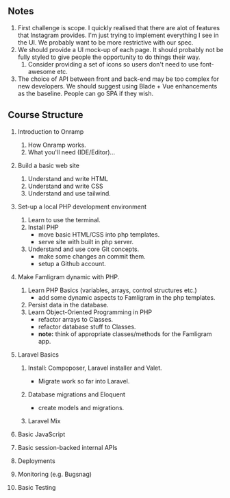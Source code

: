 ## Notes

1. First challenge is scope. I quickly realised that there are alot of features that Instagram provides. I'm just trying to implement everything I see in the UI. We probably want to be more restrictive with our spec.
2. We should provide a UI mock-up of each page. It should probably not be fully styled to give people the opportunity to do things their way.
   1. Consider providing a set of icons so users don't need to use font-awesome etc. 
3. The choice of API between front and back-end may be too complex for new developers. We should suggest using Blade + Vue enhancements as the baseline. People can go SPA if they wish.

## Course Structure

1. Introduction to Onramp
    1. How Onramp works.
    1. What you'll need (IDE/Editor)...
1. Build a basic web site
   1. Understand and write HTML
   1. Understand and write CSS
   1. Understand and use tailwind.

1. Set-up a local PHP development environment
    1. Learn to use the terminal.
    1. Install PHP
        - move basic HTML/CSS into php templates.
        - serve site with built in php server.
    1. Understand and use core Git concepts.
        - make some changes an commit them.
        - setup a Github account.
1. Make Famligram dynamic with PHP.
    1. Learn PHP Basics (variables, arrays, control structures etc.)
        - add some dynamic aspects to Famligram in the php templates.
    1. Persist data in the database.
    1. Learn Object-Oriented Programming in PHP
        - refactor arrays to Classes.
        - refactor database stuff to Classes.
        - **note:** think of appropriate classes/methods for the Famligram app.
1. Laravel Basics
    1. Install: Compoposer, Laravel installer and Valet.
        - Migrate work so far into Laravel.

    1.  Database migrations and Eloquent
        - create models and migrations.
    1. Laravel Mix
1. Basic JavaScript
1. Basic session-backed internal APIs
1. Deployments
1. Monitoring (e.g. Bugsnag)
1. Basic Testing
